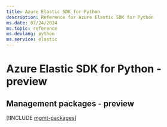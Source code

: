 ```yaml
---
title: Azure Elastic SDK for Python
description: Reference for Azure Elastic SDK for Python
ms.date: 07/24/2024
ms.topic: reference
ms.devlang: python
ms.service: elastic
---
```

# Azure Elastic SDK for Python - preview

## Management packages - preview
[!INCLUDE [mgmt-packages](elastic-mgmt-index.md)]